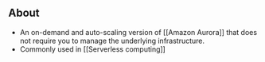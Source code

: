 ## About
- An on-demand and auto-scaling version of [[Amazon Aurora]] that does not require you to manage the underlying infrastructure.
- Commonly used in [[Serverless computing]]